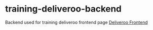 # training-deliveroo-backend

Backend used for training deliveroo frontend page [Deliveroo Frontend](https://github.com/nicoriera/training-deliveroo-frontend)
